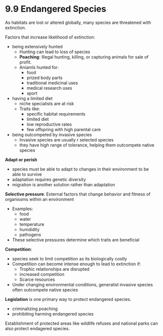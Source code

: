 # 9.9 Endangered Species
 As habitats are lost or altered globally, many species are threatened with extinction.
 
 Factors that increase likelihood of extinction:
 - being extensively hunted
	 - Hunting can lead to loss of species
	 - **Poaching**: Illegal hunting, killing, or capturing animals for sale of profit.
	 - Aniamls hunted for:
		 - food
		 - prized body parts
		 - traditional medicinal uses
		 - medical research uses
		 - sport
 - having a limited diet
	 - niche specialists are at risk
	 - Traits like:
		 - specific habitat requirements
		 - limited diet
		 - low reproductive rates
		 - few offspring with high parental care
 - being outcompeted by invasive species
	 - Invasive species are usually r selected species
	 - they have high range of tolerance, helping them outcompete native species

**Adapt or perish**
- species must be able to adapt to changes in their environment to be able to survive
- adaptation requires genetic diversity
- migration is another solution rather than adaptation

**Selective pressure**: External factors that change behavior and fitness of organissms within an environment
- Examples:
	- food 
	- water
	- temperature
	- humdidity
	- pathogens
- These selective pressures determine which traits are beneficial

**Competition**:
- species seek to limit competition as its biologically costly
- Competition can become intense enough to lead to extinction if:
	- Trophic relationships are disrupted
	- increased competition
	- Scarce resources
- Under changing environmental conditions, generalist invasive species often outcompete native species

**Legislation** is one primary way to protect endangered species.
- criminalizing poaching
- prohibiting harming endangered species

Establishment of protected areas like wildlife refuses and national parks can also protect endagered species.